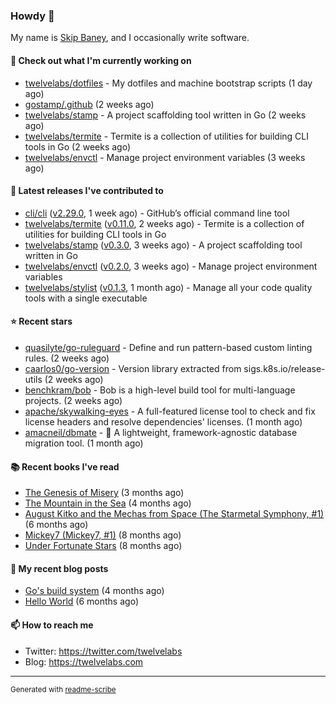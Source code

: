 ### Howdy 👋

My name is [Skip Baney](https://twelvelabs.com), and I occasionally write software.

#### 👷 Check out what I'm currently working on

- [twelvelabs/dotfiles](https://github.com/twelvelabs/dotfiles) - My dotfiles and machine bootstrap scripts  (1 day ago)
- [gostamp/.github](https://github.com/gostamp/.github) (2 weeks ago)
- [twelvelabs/stamp](https://github.com/twelvelabs/stamp) - A project scaffolding tool written in Go (2 weeks ago)
- [twelvelabs/termite](https://github.com/twelvelabs/termite) - Termite is a collection of utilities for building CLI tools in Go (2 weeks ago)
- [twelvelabs/envctl](https://github.com/twelvelabs/envctl) - Manage project environment variables (3 weeks ago)

#### 🔭 Latest releases I've contributed to

- [cli/cli](https://github.com/cli/cli) ([v2.29.0](https://github.com/cli/cli/releases/tag/v2.29.0), 1 week ago) - GitHub’s official command line tool
- [twelvelabs/termite](https://github.com/twelvelabs/termite) ([v0.11.0](https://github.com/twelvelabs/termite/releases/tag/v0.11.0), 2 weeks ago) - Termite is a collection of utilities for building CLI tools in Go
- [twelvelabs/stamp](https://github.com/twelvelabs/stamp) ([v0.3.0](https://github.com/twelvelabs/stamp/releases/tag/v0.3.0), 3 weeks ago) - A project scaffolding tool written in Go
- [twelvelabs/envctl](https://github.com/twelvelabs/envctl) ([v0.2.0](https://github.com/twelvelabs/envctl/releases/tag/v0.2.0), 3 weeks ago) - Manage project environment variables
- [twelvelabs/stylist](https://github.com/twelvelabs/stylist) ([v0.1.3](https://github.com/twelvelabs/stylist/releases/tag/v0.1.3), 1 month ago) - Manage all your code quality tools with a single executable

#### ⭐ Recent stars

- [quasilyte/go-ruleguard](https://github.com/quasilyte/go-ruleguard) - Define and run pattern-based custom linting rules. (2 weeks ago)
- [caarlos0/go-version](https://github.com/caarlos0/go-version) - Version library extracted from sigs.k8s.io/release-utils (2 weeks ago)
- [benchkram/bob](https://github.com/benchkram/bob) - Bob is a high-level build tool for multi-language projects. (2 weeks ago)
- [apache/skywalking-eyes](https://github.com/apache/skywalking-eyes) - A full-featured license tool to check and fix license headers and resolve dependencies&#39; licenses. (1 month ago)
- [amacneil/dbmate](https://github.com/amacneil/dbmate) - :rocket: A lightweight, framework-agnostic database migration tool. (1 month ago)

#### 📚 Recent books I've read

- [The Genesis of Misery](https://www.goodreads.com/review/show/4961676783?utm_medium=api&amp;utm_source=rss) (3 months ago)
- [The Mountain in the Sea](https://www.goodreads.com/review/show/5027288300?utm_medium=api&amp;utm_source=rss) (4 months ago)
- [August Kitko and the Mechas from Space (The Starmetal Symphony, #1)](https://www.goodreads.com/review/show/5100246985?utm_medium=api&amp;utm_source=rss) (6 months ago)
- [Mickey7 (Mickey7, #1)](https://www.goodreads.com/review/show/4962790910?utm_medium=api&amp;utm_source=rss) (8 months ago)
- [Under Fortunate Stars](https://www.goodreads.com/review/show/4813809207?utm_medium=api&amp;utm_source=rss) (8 months ago)

#### 📜 My recent blog posts

- [Go&#39;s build system](https://twelvelabs.com/2023/01/02/go-build-system/) (4 months ago)
- [Hello World](https://twelvelabs.com/2022/11/20/hello-world/) (6 months ago)

#### 📫 How to reach me

- Twitter: <https://twitter.com/twelvelabs>
- Blog: <https://twelvelabs.com>

---

<sup>Generated with [readme-scribe](https://github.com/muesli/readme-scribe)</sup>
